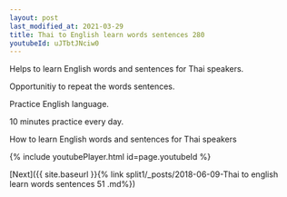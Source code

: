 ```yaml
---
layout: post
last_modified_at: 2021-03-29
title: Thai to English learn words sentences 280 
youtubeId: uJTbtJNciw0
---
```

 
 
Helps to learn English words and sentences for Thai speakers.

Opportunitiy to repeat the words sentences. 

Practice English language. 
 
10 minutes practice every day. 
 
How to learn English words and sentences for Thai speakers 
 
{% include youtubePlayer.html id=page.youtubeId %}
 
 
[Next]({{ site.baseurl }}{% link  split1/_posts/2018-06-09-Thai to english learn words sentences 51 .md%})
 
